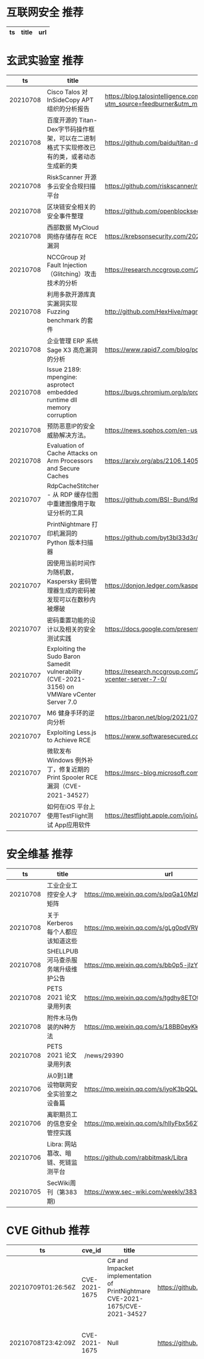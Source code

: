 # 互联网安全 推荐
| ts | title | url| 
| --- | --- | ---| 


# 玄武实验室 推荐
| ts | title | url| 
| --- | --- | ---| 
| 20210708 | Cisco Talos 对 InSideCopy APT 组织的分析报告 | https://blog.talosintelligence.com/2021/07/sidecopy.html?utm_source=feedburner&utm_medium=feed&utm_campaign=Feed%3A+feedburner%2FTalos+%28Talos%E2%84%A2+Blog%29| 
| 20210708 | 百度开源的 Titan-Dex字节码操作框架，可以在二进制格式下实现修改已有的类，或者动态生成新的类 | https://github.com/baidu/titan-dex| 
| 20210708 | RiskScanner 开源多云安全合规扫描平台 | https://github.com/riskscanner/riskscanner| 
| 20210708 | 区块链安全相关的安全事件整理 | https://github.com/openblocksec/blocksec-incidents| 
| 20210708 | 西部数据 MyCloud 网络存储存在 RCE 漏洞 | https://krebsonsecurity.com/2021/07/another-0-day-looms-for-many-western-digital-users/| 
| 20210708 | NCCGroup 对 Fault Injection（Glitching）攻击技术的分析 | https://research.nccgroup.com/2021/07/07/an-introduction-to-fault-injection-part-1-3/| 
| 20210708 | 利用多款开源库真实漏洞实现 Fuzzing benchmark 的套件 | http://github.com/HexHive/magma| 
| 20210708 | 企业管理 ERP 系统 Sage X3 高危漏洞的分析 | https://www.rapid7.com/blog/post/2021/07/07/cve-2020-7387-7390-multiple-sage-x3-vulnerabilities/| 
| 20210708 | Issue 2189: mpengine: asprotect embedded runtime dll memory corruption | https://bugs.chromium.org/p/project-zero/issues/detail?id=2189| 
| 20210708 | 预防恶意IP的安全威胁解决方法。 | https://news.sophos.com/en-us/2021/05/13/ips-that-are-malicious-together-stay-together/?cmp=30726| 
| 20210708 | Evaluation of Cache Attacks on Arm Processors and Secure Caches | https://arxiv.org/abs/2106.14054| 
| 20210707 | RdpCacheStitcher - 从 RDP 缓存位图中重建图像用于取证分析的工具 | https://github.com/BSI-Bund/RdpCacheStitcher| 
| 20210707 | PrintNightmare 打印机漏洞的 Python 版本扫描器 | https://github.com/byt3bl33d3r/ItWasAllADream| 
| 20210707 | 因使用当前时间作为随机数，Kaspersky 密码管理器生成的密码被发现可以在数秒内被爆破 | https://donjon.ledger.com/kaspersky-password-manager/| 
| 20210707 | 密码重置功能的设计以及相关的安全测试实践 | https://docs.google.com/presentation/d/1QzBl3k3n2q44ULyfZgr_gPZexj8nF5vD8JrS5AUJRbs/edit#slide=id.gacb3ae97b2_0_156| 
| 20210707 | Exploiting the Sudo Baron Samedit vulnerability (CVE-2021-3156) on VMWare vCenter Server 7.0 | https://research.nccgroup.com/2021/07/06/exploiting-the-sudo-baron-samedit-vulnerability-cve-2021-3156-on-vmware-vcenter-server-7-0/| 
| 20210707 | M6 健身手环的逆向分析 | https://rbaron.net/blog/2021/07/06/Reverse-engineering-the-M6-smart-fitness-band.html| 
| 20210707 | Exploiting Less.js to Achieve RCE | https://www.softwaresecured.com/exploiting-less-js/| 
| 20210707 | 微软发布 Windows 例外补丁，修复近期的 Print Spooler RCE 漏洞（CVE-2021-34527） | https://msrc-blog.microsoft.com/2021/07/06/out-of-band-oob-security-update-available-for-cve-2021-34527/| 
| 20210707 | 如何在iOS 平台上使用TestFlight测试 App应用软件 | https://testflight.apple.com/join/JkU2rh21| 


# 安全维基 推荐
| ts | title | url| 
| --- | --- | ---| 
| 20210708 | 工业企业工控安全人才矩阵 | https://mp.weixin.qq.com/s/pqGa10MzKYob0MQgxHOkhA| 
| 20210708 | 关于 Kerberos 每个人都应该知道这些 | https://mp.weixin.qq.com/s/gLg0pdVRWl3hJMB5au61rw| 
| 20210708 | SHELLPUB 河马查杀服务端升级维护公告 | https://mp.weixin.qq.com/s/bb0p5-jIzYfs0KQRvw2VUg| 
| 20210708 | PETS 2021 论文录用列表 | https://mp.weixin.qq.com/s/tgdhy8ETOt3k6oYIn5yVkA| 
| 20210708 | 附件木马伪装的N种方法 | https://mp.weixin.qq.com/s/18BB0eyKkiegmUFF1kPMaA| 
| 20210708 | PETS 2021 论文录用列表 | /news/29390| 
| 20210706 | 从0到1建设物联网安全实验室之设备篇 | https://mp.weixin.qq.com/s/iyoK3bQQLq6Rhxgebt4VBA| 
| 20210706 | 离职期员工的信息安全管控实践 | https://mp.weixin.qq.com/s/hIIyFbx562WREErC9Ygw0Q| 
| 20210706 | Libra: 网站篡改、暗链、死链监测平台 | https://github.com/rabbitmask/Libra| 
| 20210705 | SecWiki周刊（第383期) | https://www.sec-wiki.com/weekly/383| 


# CVE Github 推荐
| ts | cve_id | title | url | cve_detail| 
| --- | --- | --- | --- | ---| 
| 20210709T01:26:56Z | CVE-2021-1675 | C# and Impacket implementation of PrintNightmare CVE-2021-1675/CVE-2021-34527 | https://github.com/cube0x0/CVE-2021-1675 | Windows Print Spooler Elevation of Privilege Vulnerability| 
| 20210708T23:42:09Z | CVE-2021-1675 | Null | https://github.com/corelight/CVE-2021-1675 | Windows Print Spooler Elevation of Privilege Vulnerability| 
| 20210708T18:26:21Z | CVE-2021-21985 | Null | https://github.com/haiclover/CVE-2021-21985 | The vSphere Client (HTML5) contains a remote code execution vulnerability due to lack of input validation in the Virtual SAN Health Check plug-in which is enabled by default in vCenter Server. A malicious actor with network access to port 443 may exploit this issue to execute commands with unrestricted privileges on the underlying operating system that hosts vCenter Server.| 
| 20210708T17:01:18Z | CVE-2021-1675 | CVE-2021-1675 Detection Info | https://github.com/LaresLLC/CVE-2021-1675 | Windows Print Spooler Elevation of Privilege Vulnerability| 
| 20210708T16:19:47Z | CVE-2021-1675 | Null | https://github.com/bartimus-primed/CVE-2021-1675-Yara | Windows Print Spooler Elevation of Privilege Vulnerability| 
| 20210708T13:07:04Z | CVE-2020-1 | Telia Technicolor TG389ac v.17.1.7992 Samba privilege escalation exploit | https://github.com/full-disclosure/FDEU-CVE-2020-1FC5 | 未查询到CVE信息| 
| 20210708T12:03:35Z | CVE-2021-525 | D-Link credentials decryption tool poc | https://github.com/full-disclosure/FDEU-CVE-2021-525A | 未查询到CVE信息| 
| 20210708T11:17:10Z | CVE-2021-37152 | Exploit Accsess network clients by sending packets in wirless TP-LINK and preparing for a mitm attack | https://github.com/lhashashinl/CVE-2021-37152 | 未查询到CVE信息| 
| 20210708T02:46:52Z | CVE-2021-34527 | Mitigation for CVE-2021-34527 RCE by setting WRITE ACLs | https://github.com/WidespreadPandemic/CVE-2021-34527_ACL_mitigation | Windows Print Spooler Remote Code Execution Vulnerability| 
| 20210708T01:49:15Z | CVE-2021-34527 | Mitigation for CVE-2021-34527 via settings WRITE ACLs - Setting Modify Deny ACLs should NOT be done as it causes read issues as well | https://github.com/WidespreadPandemic/CVE-2021-34527_mitigation | Windows Print Spooler Remote Code Execution Vulnerability| 


# klee on Github 推荐
| ts | title | url | stars | forks| 
| --- | --- | --- | --- | ---| 
| 20210708T22:23:17Z | Symbiotic is a tool for finding bugs in computer programs based on instrumentation, program slicing and KLEE | https://github.com/staticafi/symbiotic | 216 | 35| 
| 20210708T21:13:24Z | Null | https://github.com/JaimePSantos/ResearchKlee | 0 | 0| 
| 20210708T06:19:58Z | An open-source Chinese font derived from Fontworks% Klee One. 一款基于 FONTWORKS 的 Klee One 的开源中文字体。 | https://github.com/lxgw/LxgwWenKai | 704 | 16| 
| 20210707T23:17:12Z | Null | https://github.com/thierry-tct/KLEE-SEMu | 3 | 2| 
| 20210707T22:30:33Z | Git Blog | https://github.com/klee30810/klee30810.github.io | 0 | 0| 
| 20210707T17:01:12Z | TInA is an automated, generic, verification-friendly and trustworthy lifting technique turning GNU-style inline assembly into semantically equivalent C code amenable to verification, in order to take advantage of existing C analyzers. | https://github.com/binsec/klee21-tina-artifact | 21 | 1| 
| 20210707T15:43:03Z | A personnal UI library made as an excuse to have a published UI package | https://github.com/Liinkiing/klee | 10 | 1| 
| 20210707T01:56:24Z | Whole Program LLVM: wllvm ported to go | https://github.com/SRI-CSL/gllvm | 140 | 21| 
| 20210706T21:41:15Z | RVT is a collection of tools/libraries to support both static and dynamic verification of Rust programs. | https://github.com/project-oak/rust-verification-tools | 154 | 14| 
| 20210706T13:54:09Z | Config files for my GitHub profile. | https://github.com/kleeJH/kleeJH | 0 | 0| 


# s2e on Github 推荐
| ts | title | url | stars | forks| 
| --- | --- | --- | --- | ---| 
| 20210708T10:18:37Z | GUI Configuration tool for WIZnet serial to ethernet devices. | https://github.com/Wiznet/WIZnet-S2E-Tool-GUI | 13 | 8| 
| 20210705T13:24:40Z | Null | https://github.com/yuvalkirstain/s2e-coref | 6 | 2| 
| 20210704T16:44:45Z | S2E: A platform for multi-path program analysis with selective symbolic execution. | https://github.com/S2E/s2e | 139 | 33| 
| 20210703T18:52:28Z | Null | https://github.com/hichem840/s2ee | 0 | 0| 
| 20210701T07:33:11Z | Your S2E project management tools. Visit https://s2e.systems/docs to get started. | https://github.com/S2E/s2e-env | 74 | 31| 


# exploit on Github 推荐
| ts | title | url | stars | forks| 
| --- | --- | --- | --- | ---| 
| 20210709T01:13:49Z | Null | https://github.com/maxza12/S.Exploits | 0 | 0| 
| 20210709T01:08:32Z | Roblox exploit DLL using the LBI execution method | https://github.com/deaddlocust/LBI-Base | 11 | 0| 
| 20210709T01:03:00Z | Open-Source Vulnerability Intelligence Center - Unified source of vulnerability, exploit and threat Intelligence feeds | https://github.com/Patrowl/PatrowlHearsData | 26 | 12| 
| 20210709T00:51:51Z | 🔍NVD exploit & JVN(Japan Vulnerability Notes) easy description | https://github.com/nomi-sec/NVD-Exploit-List-Ja | 17 | 12| 
| 20210709T00:17:28Z | The exploits that i make in HTB Rope box | https://github.com/m4k1d3lc0n/RopeExploits | 0 | 0| 
| 20210708T22:19:44Z | Null | https://github.com/zYan666/Demon-Exploit | 0 | 0| 
| 20210708T21:58:31Z | this exploit is spanish and is for spanish people, can use owl hub and support dark dex | https://github.com/REDSCRIPT3R/1sGig-Exploit | 0 | 0| 
| 20210708T21:47:40Z | here is the codes to make your own exploit | https://github.com/REDSCRIPT3R/Exploit-making-codes | 0 | 0| 
| 20210708T21:46:58Z | Python-automated program for finding and exploiting arbitrage opportunities in international currency exchange market using high frequency forex trading (HFX). | https://github.com/lperezmo/high-freq-forex-bot | 1 | 0| 
| 20210708T21:39:50Z | Repository with python scripts to help in exploiting x86 stack-based buffer overflows. | https://github.com/ArchCWithClasses/VanillaX86BufferOverflow | 0 | 0| 


# backdoor on Github 推荐
| ts | title | url | stars | forks| 
| --- | --- | --- | --- | ---| 
| 20210708T23:54:31Z | Ghost Framework is an Android post-exploitation framework that exploits the Android Debug Bridge to remotely access an Android device. | https://github.com/EntySec/Ghost | 1197 | 565| 
| 20210708T22:57:17Z | A collection of python written hacking tools consisting of network scanner, arp spoofer and detector, dns spoofer, code injector, packet sniffer, network jammer, email sender, downloader, wireless password harvester credential harvester, keylogger, download&execute, and reverse_backdoor. | https://github.com/dmdhrumilmistry/hacking_tools | 0 | 0| 
| 20210708T22:17:08Z | A Python module for building botnet ,backdoor or trojan with Telegram control panel | https://github.com/onionj/pybotnet | 3 | 3| 
| 20210708T20:36:01Z | Null | https://github.com/iK4oS/PremiumBackdoor.exe | 0 | 1| 
| 20210708T20:26:12Z | Creating a TCP backdoor using python | https://github.com/AbdulrahmanMaktabi/backdoor | 0 | 0| 
| 20210708T18:47:42Z | Null | https://github.com/FierzaEriez/FX-Super-Mini-Shell-Backdoor | 0 | 0| 
| 20210708T18:16:27Z | PyBack - Backdoor in Python - Reverse TCP | https://github.com/Omikrone/PyBack | 2 | 0| 
| 20210708T16:41:56Z | A webshell that can bypass some system security | https://github.com/22XploiterCrew-Team/Gel4y-Mini-Shell-Backdoor | 2 | 1| 
| 20210708T13:31:44Z | A papermc plugin that allows code execution without any permissions on the server for selected users. | https://github.com/TheSaltyBoys/backdoor-v4 | 2 | 1| 
| 20210708T11:27:14Z | A simple backdoor written in PHP. | https://github.com/anonymousmailroot/php-backdoor | 0 | 0| 


# symbolic execution on Github 推荐
| ts | title | url | stars | forks| 
| --- | --- | --- | --- | ---| 
| 20210709T01:37:58Z | Symbolic execution tool for Sail ISA specifications | https://github.com/rems-project/isla | 14 | 3| 
| 20210708T15:52:51Z | A tool for generating nonlinear numerical invariants for C and Java programs.  DIG uses dynamic analysis to infer invariants over program execution traces and applies symbolic execution to inferred invariants. | https://github.com/unsat/dig | 4 | 4| 
| 20210708T14:47:25Z | Triton is a Dynamic Binary Analysis (DBA) framework. It provides internal components like a Dynamic Symbolic Execution (DSE) engine, a dynamic taint engine, AST representations of the x86, x86-64, ARM32 and AArch64 Instructions Set Architecture (ISA), SMT simplification passes, an SMT solver interface and, the last but not least, Python bindings. | https://github.com/JonathanSalwan/Triton | 1837 | 384| 
| 20210708T11:49:44Z | The symbolic execution engine powering the K Framework | https://github.com/kframework/kore | 146 | 33| 
| 20210708T11:21:06Z | Aggressive compile-time optimizations for JavaScript via dynamic symbolic VM execution. | https://github.com/undefinedbuddy/optimizr | 27 | 0| 
| 20210707T18:54:17Z | Compiled Sail ISA snapshots for the Isla symbolic execution tool | https://github.com/rems-project/isla-snapshots | 1 | 0| 
| 20210707T16:17:59Z | Symbolic-execution-based verifier for the Viper intermediate verification language. | https://github.com/viperproject/silicon | 19 | 11| 
| 20210707T11:34:45Z | Dynamic Symbolic Execution Engine | https://github.com/Fishermanykx/DSE | 0 | 0| 
| 20210707T11:25:47Z | SymCC: efficient compiler-based symbolic execution | https://github.com/eurecom-s3/symcc | 431 | 67| 
| 20210706T21:09:36Z | A symbolic execution engine for LLVM IR | https://github.com/insufficiently-caffeinated/caffeine | 7 | 4| 


# big4 on Github 推荐
| ts | title | url | stars | forks| 
| --- | --- | --- | --- | ---| 
| 20210708T04:52:33Z | A penetration testing tool for finding file upload bugs (NDSS 2020) | https://github.com/WSP-LAB/FUSE | 157 | 36| 
| 20210707T02:42:39Z | Code for NDSS 2021 Paper %Manipulating the Byzantine: Optimizing Model Poisoning Attacks and Defenses Against Federated Learning% | https://github.com/vrt1shjwlkr/NDSS21-Model-Poisoning | 17 | 2| 
| 20210701T12:57:09Z | Easier Way For Get PDF Of Papers On NDSS Website | https://github.com/tbbatbb/NDSS_Downloader | 0 | 0| 
| 20210701T11:50:34Z | Auxiliary material for NDSS%20 paper: On Using Application-Layer Middlebox Protocols for Peeking Behind NAT Gateways | https://github.com/RUB-SysSec/MiddleboxProtocolStudy | 2 | 2| 


# fuzz on Github 推荐
| ts | title | url | stars | forks| 
| --- | --- | --- | --- | ---| 
| 20210709T01:43:30Z | Null | https://github.com/MyronTraps/fuzzy | 0 | 0| 
| 20210709T01:26:53Z | Null | https://github.com/epsonik/FuzzyDesc | 0 | 0| 
| 20210709T00:50:36Z | Ongoing development of the Fuzzball MUCK server software and associated functionality. | https://github.com/fuzzball-muck/fuzzball | 34 | 23| 
| 20210709T00:25:19Z | A self-hosted Fuzzing-As-A-Service platform | https://github.com/microsoft/onefuzz | 2353 | 130| 
| 20210709T00:20:49Z | OSS-Fuzz - continuous fuzzing for open source software. | https://github.com/google/oss-fuzz | 6471 | 1312| 
| 20210709T00:16:19Z | A testing repository that links with RStudio | https://github.com/ankibues/fuzzy-waffle | 0 | 0| 
| 20210709T00:04:37Z | OSS-Fuzz vulnerabilities for OSV. | https://github.com/google/oss-fuzz-vulns | 18 | 7| 
| 20210708T23:57:00Z | REST API Fuzz Testing (RAFT): Source code for self-hosted service developed for Azure, including the API, orchestration engine, and default set of security tools (including MSR%s RESTler), that enables developers to embed security tooling into their CI/CD workflows | https://github.com/microsoft/rest-api-fuzz-testing | 166 | 27| 
| 20210708T23:52:18Z | Null | https://github.com/epsonik/FuzzyDesc2021 | 0 | 0| 
| 20210708T21:31:24Z | Null | https://github.com/VeriBlock/fuzz-corpus | 1 | 1| 



# 日更新程序
